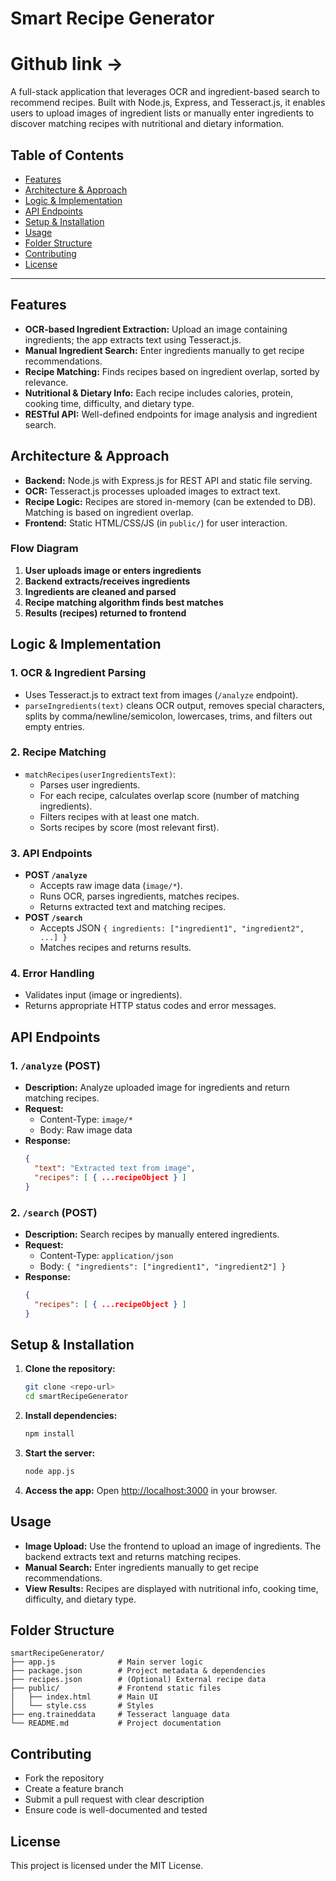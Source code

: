 # Smart Recipe Generator
# Github link ->
A full-stack application that leverages OCR and ingredient-based search to recommend recipes. Built with Node.js, Express, and Tesseract.js, it enables users to upload images of ingredient lists or manually enter ingredients to discover matching recipes with nutritional and dietary information.

## Table of Contents
- [Features](#features)
- [Architecture & Approach](#architecture--approach)
- [Logic & Implementation](#logic--implementation)
- [API Endpoints](#api-endpoints)
- [Setup & Installation](#setup--installation)
- [Usage](#usage)
- [Folder Structure](#folder-structure)
- [Contributing](#contributing)
- [License](#license)

---

## Features
- **OCR-based Ingredient Extraction:** Upload an image containing ingredients; the app extracts text using Tesseract.js.
- **Manual Ingredient Search:** Enter ingredients manually to get recipe recommendations.
- **Recipe Matching:** Finds recipes based on ingredient overlap, sorted by relevance.
- **Nutritional & Dietary Info:** Each recipe includes calories, protein, cooking time, difficulty, and dietary type.
- **RESTful API:** Well-defined endpoints for image analysis and ingredient search.

## Architecture & Approach
- **Backend:** Node.js with Express.js for REST API and static file serving.
- **OCR:** Tesseract.js processes uploaded images to extract text.
- **Recipe Logic:** Recipes are stored in-memory (can be extended to DB). Matching is based on ingredient overlap.
- **Frontend:** Static HTML/CSS/JS (in `public/`) for user interaction.

### Flow Diagram
1. **User uploads image or enters ingredients**
2. **Backend extracts/receives ingredients**
3. **Ingredients are cleaned and parsed**
4. **Recipe matching algorithm finds best matches**
5. **Results (recipes) returned to frontend**

## Logic & Implementation
### 1. OCR & Ingredient Parsing
- Uses Tesseract.js to extract text from images (`/analyze` endpoint).
- `parseIngredients(text)` cleans OCR output, removes special characters, splits by comma/newline/semicolon, lowercases, trims, and filters out empty entries.

### 2. Recipe Matching
- `matchRecipes(userIngredientsText)`:
  - Parses user ingredients.
  - For each recipe, calculates overlap score (number of matching ingredients).
  - Filters recipes with at least one match.
  - Sorts recipes by score (most relevant first).

### 3. API Endpoints
- **POST `/analyze`**
  - Accepts raw image data (`image/*`).
  - Runs OCR, parses ingredients, matches recipes.
  - Returns extracted text and matching recipes.
- **POST `/search`**
  - Accepts JSON `{ ingredients: ["ingredient1", "ingredient2", ...] }`
  - Matches recipes and returns results.

### 4. Error Handling
- Validates input (image or ingredients).
- Returns appropriate HTTP status codes and error messages.

## API Endpoints
### 1. `/analyze` (POST)
- **Description:** Analyze uploaded image for ingredients and return matching recipes.
- **Request:**
  - Content-Type: `image/*`
  - Body: Raw image data
- **Response:**
  ```json
  {
    "text": "Extracted text from image",
    "recipes": [ { ...recipeObject } ]
  }
  ```

### 2. `/search` (POST)
- **Description:** Search recipes by manually entered ingredients.
- **Request:**
  - Content-Type: `application/json`
  - Body: `{ "ingredients": ["ingredient1", "ingredient2"] }`
- **Response:**
  ```json
  {
    "recipes": [ { ...recipeObject } ]
  }
  ```

## Setup & Installation
1. **Clone the repository:**
   ```sh
   git clone <repo-url>
   cd smartRecipeGenerator
   ```
2. **Install dependencies:**
   ```sh
   npm install
   ```
3. **Start the server:**
   ```sh
   node app.js
   ```
4. **Access the app:**
   Open [http://localhost:3000](http://localhost:3000) in your browser.

## Usage
- **Image Upload:** Use the frontend to upload an image of ingredients. The backend extracts text and returns matching recipes.
- **Manual Search:** Enter ingredients manually to get recipe recommendations.
- **View Results:** Recipes are displayed with nutritional info, cooking time, difficulty, and dietary type.

## Folder Structure
```
smartRecipeGenerator/
├── app.js              # Main server logic
├── package.json        # Project metadata & dependencies
├── recipes.json        # (Optional) External recipe data
├── public/             # Frontend static files
│   ├── index.html      # Main UI
│   └── style.css       # Styles
├── eng.traineddata     # Tesseract language data
└── README.md           # Project documentation
```

## Contributing
- Fork the repository
- Create a feature branch
- Submit a pull request with clear description
- Ensure code is well-documented and tested

## License
This project is licensed under the MIT License.

